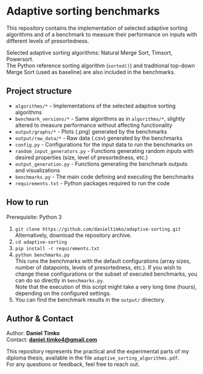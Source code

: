 # Adaptive sorting benchmarks

This repository contains the implementation of selected adaptive sorting algorithms and of a
benchmark to measure their performance on inputs with different levels of presortedness.

Selected adaptive sorting algorithms: Natural Merge Sort, Timsort, Powersort.  
The Python reference sorting algorithm (`sorted()`) and traditional top-down Merge Sort (used as baseline) are
also included in the benchmarks.

## Project structure

- `algorithms/*` - Implementations of the selected adaptive sorting algorithms
- `benchmark_versions/*` - Same algorithms as in `algorithms/*`, slightly altered to measure performance without affecting functionality
- `output/graphs/*` - Plots (.png) generated by the benchmarks
- `output/raw_data/*` - Raw data (.csv) generated by the benchmarks
- `config.py` - Configurations for the input data to run the benchmarks on
- `random_input_generators.py` - Functions generating random inputs with desired properties (size, level of presortedness, etc.)
- `output_generation.py` - Functions generating the benchmark outputs and visualizations
- `benchmarks.py` - The main code defining and executing the benchmarks
- `requirements.txt` - Python packages required to run the code

## How to run
Prerequisite: Python 3

1. `git clone https://github.com/danieltimko/adaptive-sorting.git`  
Alternatively, download the repository archive.
2. `cd adaptive-sorting`
3. `pip install -r requirements.txt`
4. `python benchmarks.py`  
This runs the benchmarks with the default configurations (array sizes, number of datapoints, levels of presortedness, etc.).
If you wish to change these configurations or the subset of executed benchmarks, you can do so directly in `benchmarks.py`.  
Note that the execution of this script might take a very long time (hours), depending on the configured settings.
5. You can find the benchmark results in the `output/` directory.

## Author & Contact
Author: **Daniel Timko**  
Contact: **daniel.timko4@gmail.com**  

This repository represents the practical and the experimental parts of my diploma thesis, available in the file `adaptive_sorting_algorithms.pdf`.  
For any questions or feedback, feel free to reach out.
